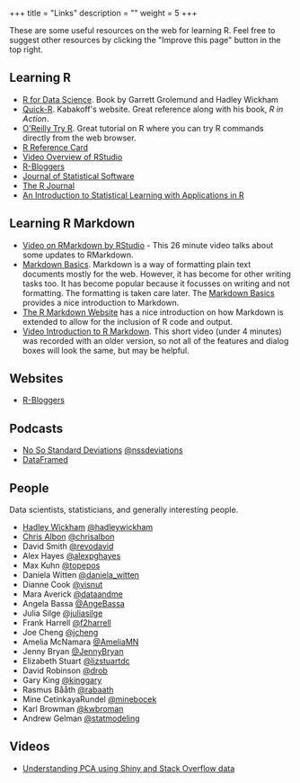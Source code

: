 +++
title = "Links"
description = ""
weight = 5
+++

These are some useful resources on the web for learning R. Feel free to suggest other resources by clicking the "Improve this page" button in the top right.

## Learning R

* [R for Data Science](http://r4ds.had.co.nz/). Book by Garrett Grolemund and Hadley Wickham
* [Quick-R](http://statmethods.net). Kabakoff's website. Great reference along with his book, *R in Action*.
* [O'Reilly Try R](http://tryr.codeschool.com/). Great tutorial on R where you can try R commands directly from the web browser.
* [R Reference Card](http://cran.r-project.org/doc/contrib/Short-refcard.pdf)
* [Video Overview of RStudio](http://vimeo.com/97166163)
* [R-Bloggers](http://www.r-bloggers.com/)
* [Journal of Statistical Software](http://www.jstatsoft.org/)
* [The R Journal](http://journal.r-project.org/)
* [An Introduction to Statistical Learning with Applications in R](http://www-bcf.usc.edu/~gareth/ISL/ISLR%20First%20Printing.pdf)

## Learning R Markdown

* [Video on RMarkdown by RStudio](http://vimeo.com/94181521) - This 26 minute video talks about some updates to RMarkdown.
* [Markdown Basics](http://daringfireball.net/projects/markdown/basics). Markdown is a way of formatting plain text documents mostly for the web. However, it has become for other writing tasks too. It has become popular because it focusses on writing and not formatting. The formatting is taken care later. The [Markdown Basics](http://daringfireball.net/projects/markdown/basics) provides a nice introduction to Markdown.
* [The R Markdown Website](http://rmarkdown.rstudio.com/) has a nice introduction on how Markdown is extended to allow for the inclusion of R code and output.
* [Video Introduction to R Markdown](https://www.youtube.com/watch?v=cFe1UJrj7lc). This short video (under 4 minutes) was recorded with an older version, so not all of the features and dialog boxes will look the same, but may be helpful.

## Websites

* [R-Bloggers](https://www.r-bloggers.com/)


## Podcasts

* [No So Standard Deviations](http://nssdeviations.com/) [@nssdeviations](https://twitter.com/nssdeviations)
* [DataFramed](https://www.datacamp.com/community/podcast)

## People

Data scientists, statisticians, and generally interesting people.

* [Hadley Wickham](http://hadley.nz/) [@hadleywickham](https://twitter.com/hadleywickham)
* [Chris Albon](https://t.co/CQhzAA24cn) [@chrisalbon](https://twitter.com/chrisalbon)
* David Smith [@revodavid](https://twitter.com/revodavid?lang=en)
* Alex Hayes [@alexpghayes](https://twitter.com/alexpghayes)
* Max Kuhn [@topepos](https://twitter.com/topepos)
* Daniela Witten [@daniela_witten](https://twitter.com/daniela_witten)
* Dianne Cook [@visnut](https://twitter.com/visnut)
* Mara Averick [@dataandme](https://twitter.com/dataandme)
* Angela Bassa [@AngeBassa](https://twitter.com/AngeBassa)
* Julia Silge [@juliasilge](https://twitter.com/juliasilge)
* Frank Harrell [@f2harrell](https://twitter.com/f2harrell)
* Joe Cheng [@jcheng](https://twitter.com/jcheng)
* Amelia McNamara [@AmeliaMN](https://twitter.com/AmeliaMN)
* Jenny Bryan [@JennyBryan](https://twitter.com/JennyBryan)
* Elizabeth Stuart [@lizstuartdc](https://twitter.com/Lizstuartdc)
* David Robinson [@drob](https://twitter.com/drob)
* Gary King [@kinggary](https://twitter.com/kinggary)
* Rasmus Bååth [@rabaath](https://twitter.com/rabaath)
* Mine CetinkayaRundel [@minebocek](https://twitter.com/minebocek)
* Karl Browman [@kwbroman](https://twitter.com/kwbroman)
* Andrew Gelman [@statmodeling](https://twitter.com/StatModeling)



## Videos

* [Understanding PCA using Shiny and Stack Overflow data](https://www.rstudio.com/resources/videos/understanding-pca-using-shiny-and-stack-overflow-data/)


